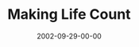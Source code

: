 ---
layout: message
category: message
series: "Living Out Loud"
title: "Making Life Count"
date: 2002-09-29-00-00
message_id: 262
audio: "http://s3.amazonaws.com/crossroadsaudiomessages/Making%20Life%20Count.mp3"
audio-duration: "38:24"
explicit: false
---